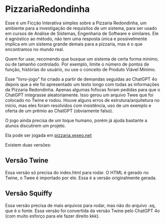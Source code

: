 # PizzariaRedondinha
 
Esse é um Ficção Interativa simples sobre a Pizzaria Redondinha, um ambiente para a investigação de requisitos de um sistema, para ser usado em cursos de Análise de Sistemas, Engenharia de Software e similares. Ele é agnóstico ao método, não tem uma resposta única e possivelmente implica em um sistema grande demais para a pizzaria, mas é o que encontramos no mundo real.

Quem for usar, recomendo que busque um sistema de certa forma minimo, ou de tamanho controlado. Por exemplo, limite o número de pontos de função, histórias do usuário, ou use o conceito de Produto Viável Mínimo.

Esse "livro-jogo" foi criado a partir de demandas seguidas ao ChatGPT 4o depois que a ele foi apresentado um texto longo com todas as informações da Pizzaria Redondinha. Apenas algumas fofocas foram pedidas para que o ChatGPT integrasse aleatoriamente. Isso gerou um arquivo Twee que foi colocado no Twine e rodou. Houve alguns erros de estrutura/arquitetura no início, mas eles foram resolvidos com insistência, uso de um exemplo e oferta de um prêmio ao ChatGPT (obviamente falso).

O jogo ainda precisa de um toque humano, porém já ajuda bastante a alunos discutirem um projeto.

Ela pode ser jogada em [pizzaria.xexeo.net](http:pizzaria.xexeo.net)

Existem duas versões:

## Versão Twine

Essa versão só precisa do index.html para rodar.
O HTML é gerado no Twine, o Twee é importado por ele.
Essa é a versão originalmente gerada.

## Versão Squiffy

Essa versão precisa de mais arquivos para rodar, mas não do arquivo .sq, que é o fonte.
Essa versão foi convertida da versão Twine pelo ChatGPT 4o (com muito esforço para ele fazer direito kkk).




